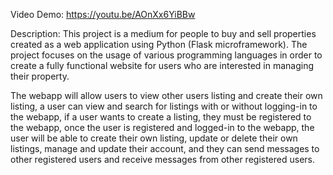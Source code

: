 Video Demo: https://youtu.be/AOnXx6YiBBw

Description:
This project is a medium for people to buy and sell properties created as a web application using Python (Flask microframework). The project focuses on the usage of various programming languages in order to create a fully functional website for users who are interested in managing their property.

The webapp will allow users to view other users listing and create their own listing, a user can view and search for listings with or without logging-in to the webapp, if a user wants to create a listing, they must be registered to the webapp, once the user is registered and logged-in to the webapp, the user will be able to create their own listing, update or delete their own listings, manage and update their account, and they can send messages to other registered users and receive messages from other registered users.
